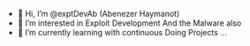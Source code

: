 - 👋 Hi, I’m @exptDevAb (Abenezer Haymanot)
- 👀 I’m interested in Exploit Development And the Malware also 
- 🌱 I’m currently learning with continuous Doing Projects ...
<!---
exptDevAb/exptDevAb is a ✨ special ✨ repository because its `README.md` (this file) appears on your GitHub profile.
You can click the Preview link to take a look at your changes.
--->
